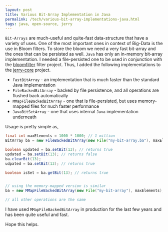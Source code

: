```yaml
---
layout: post
title: Various Bit-Array Implementation in Java
permalink: /tech/various-bit-array-implementations-java.html
tags: java, open-source, jerry
---
```


`Bit-Arrays` are much-useful and quite-fast data-structure that have a variety of uses. One of the most important
ones in context of Big-Data is the use in Bloom filters. To store the bloom we need a very fast bit-array and the
ones that can be persisted as well. `Java` has only an in-memory bit-array implementation. I needed a file-persisted
one to be used in conjunction with the <a href="https://github.com/sangupta/bloomfilter">bloomfilter</a> filter project. Thus,
I added the following implementations to the <a href="https://github.com/sangupta/jerry-core">jerry-core</a> project.

* `FastBitArray` - an implementation that is much faster than the standard Java implementation
* `FileBackedBitArray` - backed by file persistence, and all operations are flushed back automatically
* `MMapFileBackedBitArray` - one that is file-persisted, but uses memory-mapped files for nuch faster performance
* `JavaBitSetArray` - one that uses internal `Java` implementation underneath

Usage is pretty simple as,

```java
final int maxElements = 1000 * 1000; // 1 million
BitArray ba = new FileBackedBitArray(new File("my-bit-array.ba"), maxElements);

boolean updated = ba.setBit(13); // returns true
updated = ba.setBit(13); // returns false
ba.clearBit(13);
udpated = ba.setBit(13); // returns true

boolean isSet = ba.getBit(13); // returns true


// using the memory-mapped version is similar
ba = new MMapFileBackedBitArray(new File("my-bit-array"), maxElements);

// all other operations are the same
```

I have used `MMapFileBackedBitArray` in production for the last few years and has been quite useful and fast.

Hope this helps.
